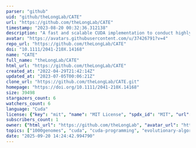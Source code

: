 ```yaml
---
parser: "github"
uid: "github/theLongLab/CATE"
url: "https://github.com/theLongLab/CATE"
timestamp: "2023-08-20 00:32:36.312138"
description: "A fast and scalable CUDA implementation to conduct highly parallelized evolutionary tests on large scale genomic data."
avatar: "https://avatars.githubusercontent.com/u/37426791?v=4"
repo_url: "https://github.com/theLongLab/CATE"
doi: "10.1111/2041-210X.14168"
name: "CATE"
full_name: "theLongLab/CATE"
html_url: "https://github.com/theLongLab/CATE"
created_at: "2022-04-29T21:42:14Z"
updated_at: "2023-07-05T00:06:21Z"
clone_url: "https://github.com/theLongLab/CATE.git"
homepage: "https://doi.org/10.1111/2041-210X.14168"
size: 39498
stargazers_count: 6
watchers_count: 6
language: "Cuda"
license: {"key": "mit", "name": "MIT License", "spdx_id": "MIT", "url": "https://api.github.com/licenses/mit", "node_id": "MDc6TGljZW5zZTEz"}
subscribers_count: 1
owner: {"html_url": "https://github.com/theLongLab", "avatar_url": "https://avatars.githubusercontent.com/u/37426791?v=4", "login": "theLongLab", "type": "Organization"}
topics: ["1000genomes", "cuda", "cuda-programming", "evolutionary-algorithms", "evolutionary-biology", "evolutionary-computation", "genetic-algorithm", "genetics", "neutrality-test", "vcf", "vcf-data", "vcf-files", "cuda-toolkit", "ehh", "extended-haplotype-homozygosity", "mk-test", "neutrality", "tajima"]
date: "2025-09-20 14:24:42.994790"
---
```

